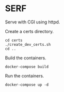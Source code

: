 # SERF

Serve with CGI using httpd.

Create a certs directory.

    cd certs
    ./create_dev_certs.sh
    cd ..

Build the containers.

    docker-compose build

Run the containers.

    docker-compose up -d
